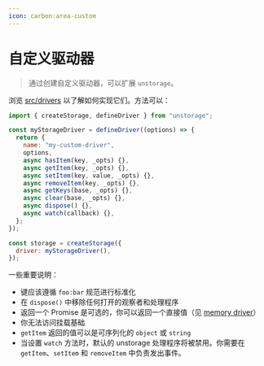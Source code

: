 ```yaml
---  
icon: carbon:area-custom  
---  
```


# 自定义驱动器  

> 通过创建自定义驱动器，可以扩展 `unstorage`。  

浏览 [src/drivers](https://github.com/unjs/unstorage/tree/main/src/drivers) 以了解如何实现它们。方法可以：  

```js  
import { createStorage, defineDriver } from "unstorage";  

const myStorageDriver = defineDriver((options) => {  
  return {  
    name: "my-custom-driver",  
    options,  
    async hasItem(key, _opts) {},  
    async getItem(key, _opts) {},  
    async setItem(key, value, _opts) {},  
    async removeItem(key, _opts) {},  
    async getKeys(base, _opts) {},  
    async clear(base, _opts) {},  
    async dispose() {},  
    async watch(callback) {},  
  };  
});  

const storage = createStorage({  
  driver: myStorageDriver(),  
});  
```  

一些重要说明：  

- 键应该遵循 `foo:bar` 规范进行标准化  
- 在 `dispose()` 中移除任何打开的观察者和处理程序  
- 返回一个 Promise 是可选的，你可以返回一个直接值（见 [memory driver](https://github.com/unjs/unstorage/blob/main/src/drivers/memory.ts)）  
- 你无法访问挂载基础  
- `getItem` 返回的值可以是可序列化的 `object` 或 `string`  
- 当设置 `watch` 方法时，默认的 unstorage 处理程序将被禁用。你需要在 `getItem`、`setItem` 和 `removeItem` 中负责发出事件。  